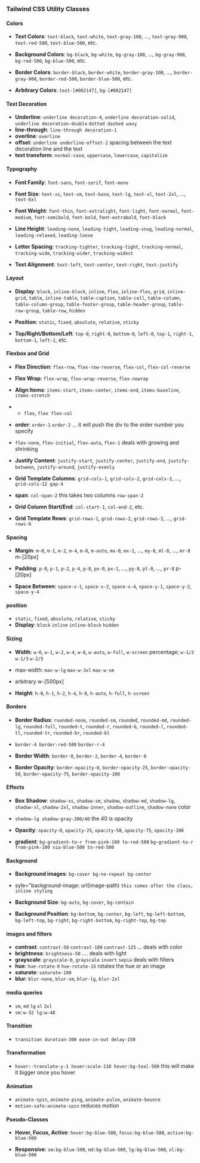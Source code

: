 
### Tailwind CSS Utility Classes

#### Colors

- **Text Colors**: `text-black`, `text-white`, `text-gray-100`, ..., `text-gray-900`, `text-red-500`, `text-blue-500`, etc.
    
- **Background Colors**: `bg-black`, `bg-white`, `bg-gray-100`, ..., `bg-gray-900`, `bg-red-500`, `bg-blue-500`, etc.
    
- **Border Colors**: `border-black`, `border-white`, `border-gray-100`, ..., `border-gray-900`, `border-red-500`, `border-blue-500`, etc.
- **Arbitrary Colors**: `text-[#002147]`, `bg-[#002147]`
    
#### Text Decoration

- **Underline**: `underline decoration-4`, `underline decoration-solid`, `underline decoration-double` `dotted dashed wavy`
- **line-through**: `line-through decoration-1` 
- **overline**: `overline`
- **offset**: `underline underline-offset-2` spacing between the text decoration line and the text
- **text transform**: `normal-case`, `uppercase`, `lowercase`, `capitalize` 
#### Typography
     
- **Font Family**: `font-sans`, `font-serif`, `font-mono`
    
- **Font Size**: `text-xs`, `text-sm`, `text-base`, `text-lg`, `text-xl`, `text-2xl`, ..., `text-6xl`
    
- **Font Weight**: `font-thin`, `font-extralight`, `font-light`, `font-normal`, `font-medium`, `font-semibold`, `font-bold`, `font-extrabold`, `font-black`
    
- **Line Height**: `leading-none`, `leading-tight`, `leading-snug`, `leading-normal`, `leading-relaxed`, `leading-loose`
    
- **Letter Spacing**: `tracking-tighter`, `tracking-tight`, `tracking-normal`, `tracking-wide`, `tracking-wider`, `tracking-widest`
    
- **Text Alignment**: `text-left`, `text-center`, `text-right`, `text-justify`
    

#### Layout

- **Display**: `block`, `inline-block`, `inline`, `flex`, `inline-flex`, `grid`, `inline-grid`, `table`, `inline-table`, `table-caption`, `table-cell`, `table-column`, `table-column-group`, `table-footer-group`, `table-header-group`, `table-row-group`, `table-row`, `hidden`
    
- **Position**: `static`, `fixed`, `absolute`, `relative`, `sticky`
    
- **Top/Right/Bottom/Left**: `top-0`, `right-0`, `bottom-0`, `left-0`, `top-1`, `right-1`, `bottom-1`, `left-1`, etc.
    

#### Flexbox and Grid

- **Flex Direction**: `flex-row`, `flex-row-reverse`, `flex-col`, `flex-col-reverse`
    
- **Flex Wrap**: `flex-wrap`, `flex-wrap-reverse`, `flex-nowrap`
    
- **Align Items**: `items-start`, `items-center`, `items-end`, `items-baseline`, `items-stretch`
- - `flex`, `flex flex-col`
- **order**: `order-1` `order-2` ... it will push the div to the order number you specify 
- `flex-none`, `flex-initial`, `flex-auto`, `flex-1`  deals with growing and shrinking

    
- **Justify Content**: `justify-start`, `justify-center`, `justify-end`, `justify-between`, `justify-around`, `justify-evenly`
    
- **Grid Template Columns**: `grid-cols-1`, `grid-cols-2`, `grid-cols-3`, ..., `grid-cols-12 gap-4`
- **span**: `col-span-2` this takes two columns `row-span-2`
    
- **Grid Column Start/End**: `col-start-1`, `col-end-2`, etc.
    
- **Grid Template Rows**: `grid-rows-1`, `grid-rows-2`, `grid-rows-3`, ..., `grid-rows-6`
    

#### Spacing

- **Margin**: `m-0`, `m-1`, `m-2`, `m-4`, `m-8`, `m-auto`, `mx-0`, `mx-1`, ..., `my-8`, `ml-0`, ..., `mr-8` m-[20px]
    
- **Padding**: `p-0`, `p-1`, `p-2`, `p-4`, `p-8`, `px-0`, `px-1`, ..., `py-8`, `pl-0`, ..., `pr-8`  p-[20px]
    
- **Space Between**: `space-x-1`, `space-x-2`, `space-x-4`, `space-y-1`, `space-y-2`, `space-y-4`

#### position

- `static`, `fixed`, `absolute`, `relative`, `sticky` 
- **Display**: `block` `inline` `inline-block` `hidden` 
#### Sizing

- **Width**: `w-0`, `w-1`, `w-2`, `w-4`, `w-8`, `w-auto`, `w-full`, `w-screen` percentage; `w-1/2` `w-1/3` `w-2/5` 
- max-width: `max-w-lg` `max-w-3xl` `max-w-sm`
- arbitrary w-[500px]
    
- **Height**: `h-0`, `h-1`, `h-2`, `h-4`, `h-8`, `h-auto`, `h-full`, `h-screen`
    

#### Borders

- **Border Radius**: `rounded-none`, `rounded-sm`, `rounded`, `rounded-md`, `rounded-lg`, `rounded-full`, `rounded-t`, `rounded-r`, `rounded-b`, `rounded-l`, `rounded-tl`, `rounded-tr`, `rounded-br`, `rounded-bl`
- `border-4 border-red-500` `border-r-4`
    
- **Border Width**: `border-0`, `border-2`, `border-4`, `border-8`
    
- **Border Opacity**: `border-opacity-0`, `border-opacity-25`, `border-opacity-50`, `border-opacity-75`, `border-opacity-100`
    

#### Effects

- **Box Shadow**: `shadow-xs`, `shadow-sm`, `shadow`, `shadow-md`, `shadow-lg`, `shadow-xl`, `shadow-2xl`, `shadow-inner`, `shadow-outline`, `shadow-none` color 
- `shadow-lg shadow-gray-300/40` the 40 is opacity
    
- **Opacity**: `opacity-0`, `opacity-25`, `opacity-50`, `opacity-75`, `opacity-100`

- **gradient**: `bg-gradient-to-r from-pink-100 to-red-500`
`bg-gradient-to-r from-pink-100 via-blue-500 to-red-500`

#### Background

- **Background images**: `bg-cover bg-no-repeat bg-center`
- syle="background-image: url(image-path)   `this comes after the class, inline styling` 
- **Background Size**: `bg-auto`, `bg-cover`, `bg-contain`
    
- **Background Position**: `bg-bottom`, `bg-center`, `bg-left`, `bg-left-bottom`, `bg-left-top`, `bg-right`, `bg-right-bottom`, `bg-right-top`, `bg-top`
    

#### images and filters
- **contrast**: `contrast-50` `contrast-100` `contrast-125` ... deals with color
- **brightness**: `brightness-50` .... deals with light
- **grayscale**: `grayscale-0`, `grayscale` `invert` `sepia` deals with filters
- **hue**: `hue-rotate-0` `hue-rotate-15` rotates the hue or an image
- **saturate**: `saturate-100`
- **blur**: `blur-none`, `blur-sm`, `blur-lg`, `blur-2xl`


#### media queries

- `sm`, `md` `lg` `xl` `2xl`
- `sm:w-32 lg:w-48`


#### Transition

- `transition duration-300 ease-in-out delay-150 `

#### Transformation

- `hover:-translate-y-1 hover:scale-110 hover:bg-teal-500`
this will make it bigger once you hover 


#### Animation

- `animate-spin`, `animate-ping`, `animate-pulse`, `animate-bounce`
- `motion-safe:animate-spin` reduces motion

	
 #### Pseudo-Classes

- **Hover, Focus, Active**: `hover:bg-blue-500`, `focus:bg-blue-500`, `active:bg-blue-500`
    
- **Responsive**: `sm:bg-blue-500`, `md:bg-blue-500`, `lg:bg-blue-500`, `xl:bg-blue-500`